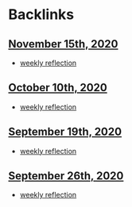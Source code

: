 
# Backlinks
## [November 15th, 2020](<November 15th, 2020.md>)
- [weekly reflection](<weekly reflection.md>)

## [October 10th, 2020](<October 10th, 2020.md>)
- [weekly reflection](<weekly reflection.md>)

## [September 19th, 2020](<September 19th, 2020.md>)
- [weekly reflection](<weekly reflection.md>)

## [September 26th, 2020](<September 26th, 2020.md>)
- [weekly reflection](<weekly reflection.md>)

